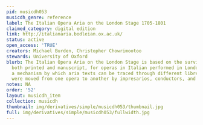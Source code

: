 ```yaml
---
pid: musicdh053
musicdh_genre: reference
label: The Italian Opera Aria on the London Stage 1705-1801
claimed_category: digital edition
link: http://italianaria.bodleian.ox.ac.uk/
status: active
open_access: 'TRUE'
creators: Michael Burden, Christopher Chowrimootoo
stewards: University of Oxford
blurb: The Italian Opera Aria on the London Stage is based on the surviving libretti,
  both printed and manuscript, for operas in Italian performed in London. It provides
  a mechanism by which aria texts can be traced through different libretti, as they
  were moved from one opera to another by impresarios, conductors, and singers.
notes: NA
order: '52'
layout: musicdh_item
collection: musicdh
thumbnail: img/derivatives/simple/musicdh053/thumbnail.jpg
full: img/derivatives/simple/musicdh053/fullwidth.jpg
---
```

